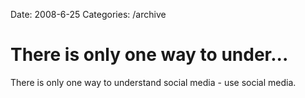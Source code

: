 Date: 2008-6-25
Categories: /archive

# There is only one way to under...

There is only one way to understand social media - use social media.
